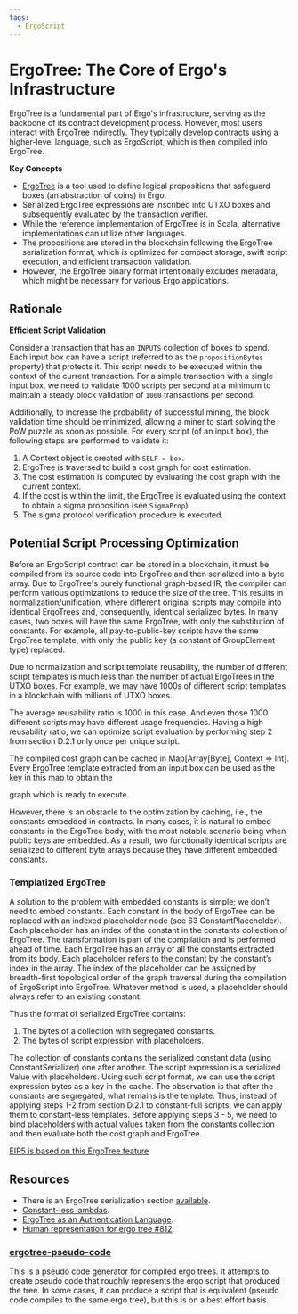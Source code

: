 ```yaml
---
tags:
  - ErgoScript
---
```


# ErgoTree: The Core of Ergo's Infrastructure

ErgoTree is a fundamental part of Ergo's infrastructure, serving as the backbone of its contract development process. However, most users interact with ErgoTree indirectly. They typically develop contracts using a higher-level language, such as ErgoScript, which is then compiled into ErgoTree.

**Key Concepts**

- [ErgoTree](https://ergoplatform.org/docs/ErgoTree.pdf) is a tool used to define logical propositions that safeguard boxes (an abstraction of coins) in Ergo.
- Serialized ErgoTree expressions are inscribed into UTXO boxes and subsequently evaluated by the transaction verifier.
- While the reference implementation of ErgoTree is in Scala, alternative implementations can utilize other languages.
- The propositions are stored in the blockchain following the ErgoTree serialization format, which is optimized for compact storage, swift script execution, and efficient transaction validation.
- However, the ErgoTree binary format intentionally excludes metadata, which might be necessary for various Ergo applications.

## Rationale

**Efficient Script Validation**

Consider a transaction that has an `INPUTS` collection of boxes to spend. Each input box can have a script (referred to as the `propositionBytes` property) that protects it. This script needs to be executed within the context of the current transaction. For a simple transaction with a single input box, we need to validate 1000 scripts per second at a minimum to maintain a steady block validation of `1000` transactions per second.

Additionally, to increase the probability of successful mining, the block validation time should be minimized, allowing a miner to start solving the PoW puzzle as soon as possible. For every script (of an input box), the following steps are performed to validate it:

1. A Context object is created with `SELF = box`.
2. ErgoTree is traversed to build a cost graph for cost estimation.
3. The cost estimation is computed by evaluating the cost graph with the current context.
4. If the cost is within the limit, the ErgoTree is evaluated using the context to obtain a sigma proposition (see `SigmaProp`).
5. The sigma protocol verification procedure is executed.

## Potential Script Processing Optimization

Before an ErgoScript contract can be stored in a blockchain, it must be compiled from its source code into ErgoTree and then serialized into a byte array. Due to ErgoTree's purely functional graph-based IR, the compiler can perform various optimizations to reduce the size of the tree. This results in normalization/unification, where different original scripts may compile into identical ErgoTrees and, consequently, identical serialized bytes. In many cases, two boxes will have the same ErgoTree, with only the substitution of constants. For example, all pay-to-public-key scripts have the same ErgoTree template, with only the public key (a constant of GroupElement type) replaced.

Due to normalization and script template reusability, the number of different script templates is much less than the number of actual ErgoTrees in the UTXO boxes. For example, we may have 1000s of different script templates in a blockchain with millions of UTXO boxes.

The average reusability ratio is 1000 in this case. And even those 1000 different scripts may have different usage frequencies. Having a high reusability ratio, we can optimize script evaluation by performing step 2 from section D.2.1 only once per unique script.

The compiled cost graph can be cached in Map[Array[Byte], Context => Int]. Every ErgoTree template extracted from an input box can be used as the key in this map to obtain the

graph which is ready to execute.

However, there is an obstacle to the optimization by caching, i.e., the constants embedded in contracts. In many cases, it is natural to embed constants in the ErgoTree body, with the most notable scenario being when public keys are embedded. As a result, two functionally identical scripts are serialized to different byte arrays because they have different embedded constants.

### Templatized ErgoTree

A solution to the problem with embedded constants is simple; we don’t need to embed constants. Each constant in the body of ErgoTree can be replaced with an indexed placeholder node (see 63 ConstantPlaceholder). Each placeholder has an index of the constant in the constants collection of ErgoTree. The transformation is part of the compilation and is performed ahead of time. Each ErgoTree has an array of all the constants extracted from its body. Each placeholder refers to the constant by the constant’s index in the array. The index of the placeholder can be assigned by breadth-first topological order of the graph traversal during the compilation of ErgoScript into ErgoTree. Whatever method is used, a placeholder should always refer to an existing constant.

Thus the format of serialized ErgoTree contains:

1. The bytes of a collection with segregated constants.
2. The bytes of script expression with placeholders.

The collection of constants contains the serialized constant data (using ConstantSerializer) one after another. The script expression is a serialized Value with placeholders. Using such script format, we can use the script expression bytes as a key in the cache. The observation is that after the constants are segregated, what remains is the template. Thus, instead of applying steps 1-2 from section D.2.1 to constant-full scripts, we can apply them to constant-less templates. Before applying steps 3 - 5, we need to bind placeholders with actual values taken from the constants collection and then evaluate both the cost graph and ErgoTree.

[EIP5 is based on this ErgoTree feature](https://github.com/ergoplatform/eips/blob/master/eip-0005.md)

## Resources

- There is an ErgoTree serialization section [available](https://ergoplatform.org/docs/ErgoTree.pdf).
- [Constant-less lambdas](https://github.com/ScorexFoundation/sigmastate-interpreter/issues/264).
- [ErgoTree as an Authentication Language](https://www.ergoforum.org/t/ergotree-as-an-authentication-language/).
- [Human representation for ergo tree #812](https://github.com/ScorexFoundation/sigmastate-interpreter/pull/812).

### [ergotree-pseudo-code](https://github.com/ross-weir/ergo-script-re/tree/main/ergotree-pseudo-code)

This is a pseudo code generator for compiled ergo trees. It attempts to create pseudo code that roughly represents the ergo script that produced the tree. In some cases, it can produce a script that is equivalent (pseudo code compiles to the same ergo tree), but this is on a best effort basis.